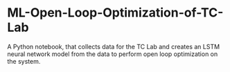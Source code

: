 # ML-Open-Loop-Optimization-of-TC-Lab
A Python notebook, that collects data for the TC Lab and creates an LSTM neural network model from the data to perform open loop optimization on the system.
